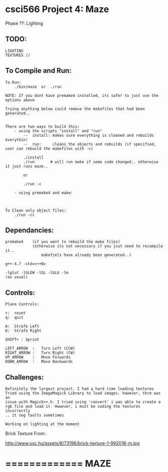 
csci566 Project 4: Maze
==========================================

Phase ??: Lighting

TODO:
------------------------------------------
    LIGHTING
    TEXTURES // 



To Compile and Run:
------------------------------------------

    To Run: 
        ./bin/maze  or  ./run

    NOTE: If you dont have premake4 installed, its safer to just use the options above

    Trying anything below could remove the makefiles that had been generated..


    There are two ways to build this:
        - using the scripts "install" and "run"
            --  install: makes sure everything is cleaned and rebuilds everythin!
            --  run:     cleans the objects and rebuilds (if specified, user can rebuild the makefiles with -c)

            ./install
            ./run       # will run make if some code changed.. otherwise it just runs maze..

            or

            ./run -c

        - using premake4 and make:



    To Clean only object files: 
        ./run -cc




Dependancies:
------------------------------------------
    
    premake4    (if you want to rebuild the make files)
                (otherwise its not necessary if you jsut need to recompile it.. 
                    makefiels have already been generated..)

    g++-4.7 -std=c++0x  
    
    -lglut -lGLEW -lGL -lGLU -lm 
    (as usual)


Controls:
------------------------------------------
    Plane Controls:

    r:  reset
    q:  quit

    A:  Strafe Left
    D:  Strafe Right

    SHIFT+ : Sprint

    LEFT_ARROW  :   Turn Left (CCW)
    RIGHT_ARROW :   Turn Right (CW)
    UP_ARROW    :   Move Forwards
    DOWN_ARROW  :   Move Backwards




Challenges:
------------------------------------------
    Definitely the largest project. I had a hard time loading textures
    Tried using the ImageMagick Library to load images. however, thre was an 
    issue with Magick++.h. I tried using 'convert' i was able to create a 
    rgb file and load it. However, i must be coding the textures incorrectly
    .. it seg faults sometimes

    Working on lighting at the moment


Brick Texture From:

http://www.sxc.hu/assets/8/73196/brick-texture-1-992018-m.jpg

=============
MAZE
=============
